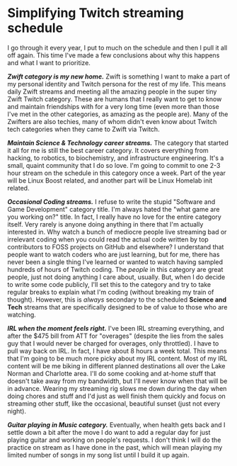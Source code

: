 # Simplifying Twitch streaming schedule

I go through it every year, I put to much on the schedule and then I pull it all off again. This time I've made a few conclusions about why this happens and what I want to prioritize.

***Zwift category is my new home.*** Zwift is something I want to make a part of my personal identity and Twitch persona for the rest of my life. This means daily Zwift streams and meeting all the amazing people in the super tiny Zwift Twitch category. These are humans that I really want to get to know and maintain friendships with for a very long time (even more than those I've met in the other categories, as amazing as the people are). Many of the Zwifters are also techies, many of whom didn't even know about Twitch tech categories when they came to Zwift via Twitch.

***Maintain Science & Technology career streams.*** The category that started it all for me is still the best career category. It covers everything from hacking, to robotics, to biochemistry, and infrastructure engineering. It's a small, quaint community that I do so love. I'm going to commit to one 2-3 hour stream on the schedule in this category once a week. Part of the year will be Linux Boost related, and another part will be Linux Homelab init related.

***Occasional Coding streams.*** I refuse to write the stupid "Software and Game Development" category title. I'm always hated the "what game are you working on?" title. In fact, I really have no love for the entire category itself. Very rarely is anyone doing anything in there that I'm actually interested in. Why watch a bunch of mediocre people live streaming bad or irrelevant coding when you could read the actual code written by top contributors to FOSS projects on GitHub and elsewhere? I understand that people want to watch coders who are just learning, but for me, there has never been a single thing I've learned or wanted to watch having sampled hundreds of hours of Twitch coding. The *people* in this category are great people, just not doing anything I care about, usually. But, when I do decide to write some code publicly, I'll set this to the category and try to take regular breaks to explain what I'm coding (without breaking my train of thought). However, this is *always* secondary to the scheduled **Science and Tech** streams that are specifically designed to be of value to those who are watching.

***IRL when the moment feels right.*** I've been IRL streaming everything, and after the \$475 bill from ATT for "overages" (despite the lies from the sales guy that I would never be charged for overages, only throttled). I have to pull way back on IRL. In fact, I have about 8 hours a week total. This means that I'm going to be much more picky about my IRL content. Most of my IRL content will be me biking in different planned destinations all over the Lake Norman and Charlotte area. I'll do some cooking and at-home stuff that doesn't take away from my bandwidth, but I'll never know when that will be in advance. Wearing my streaming rig slows me down during the day when doing chores and stuff and I'd just as well finish them quickly and focus on streaming other stuff, like the occasional, beautiful sunset (just not every night).

***Guitar playing in Music category.*** Eventually, when health gets back and I settle down a bit after the move I do want to add a regular day for just playing guitar and working on people's requests. I don't think I will do the practice on stream as I have done in the past, which will mean playing my limited number of songs in my song list until I build it up again.
